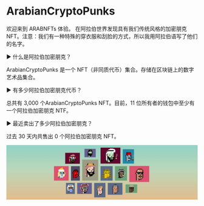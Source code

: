 # ArabianCryptoPunks

欢迎来到 ARABNFTs 体验。 在阿拉伯世界发现具有我们传统风格的加密朋克 NFT。注意：我们有一种特殊的穿衣服和刮脸的方式，所以我用阿拉伯语写了他们的名字。

▶ 什么是阿拉伯加密朋克？

ArabianCryptoPunks 是一个 NFT（非同质代币）集合。存储在区块链上的数字艺术品集合。

▶ 有多少阿拉伯加密朋克代币？

总共有 3,000 个ArabianCryptoPunks NFT。目前，11 位所有者的钱包中至少有一个阿拉伯加密朋克 NTF。

▶ 最近卖出了多少阿拉伯加密朋克？

过去 30 天内共售出 0 个阿拉伯加密朋克 NFT。

![unnamed](unnamed.jpg)


